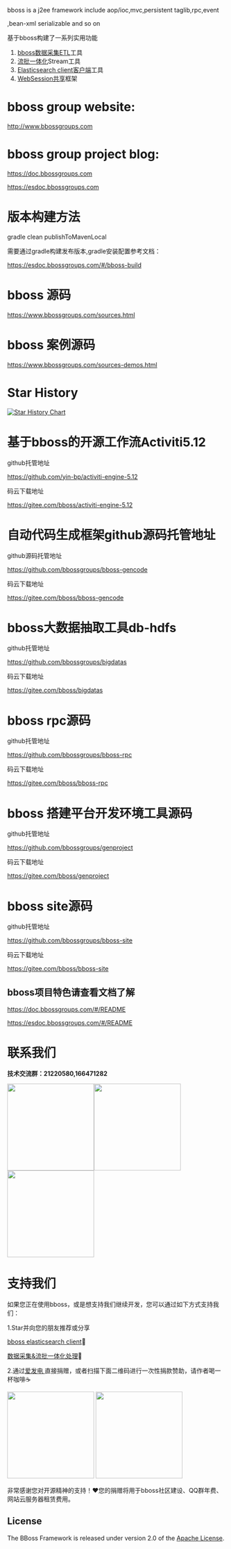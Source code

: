 ﻿bboss is a j2ee framework include aop/ioc,mvc,persistent taglib,rpc,event 

,bean-xml serializable and so on 

基于bboss构建了一系列实用功能
1. [bboss数据采集ETL](https://esdoc.bbossgroups.com/#/db-es-tool)工具
2. [流批一体化](https://esdoc.bbossgroups.com/#/etl-metrics)Stream工具
3. [Elasticsearch client客户端](https://esdoc.bbossgroups.com/#/quickstart)工具
4. [WebSession共享](https://doc.bbossgroups.com/#/SessionSharing/demoguide)框架

# bboss group website:
http://www.bbossgroups.com

# bboss group project blog:
https://doc.bbossgroups.com

https://esdoc.bbossgroups.com

# 版本构建方法

gradle clean publishToMavenLocal

需要通过gradle构建发布版本,gradle安装配置参考文档：

https://esdoc.bbossgroups.com/#/bboss-build

# bboss 源码

https://www.bbossgroups.com/sources.html

# bboss 案例源码
https://www.bbossgroups.com/sources-demos.html

# Star History

[![Star History Chart](https://api.star-history.com/svg?repos=bbossgroups/bboss&type=Date)](https://star-history.com/#bbossgroups/bboss&Date)

# 基于bboss的开源工作流Activiti5.12 

github托管地址 

https://github.com/yin-bp/activiti-engine-5.12 

码云下载地址 

https://gitee.com/bboss/activiti-engine-5.12

# 自动代码生成框架github源码托管地址 

github源码托管地址 

https://github.com/bbossgroups/bboss-gencode 

码云下载地址 

https://gitee.com/bboss/bboss-gencode

# bboss大数据抽取工具db-hdfs 
github托管地址 

https://github.com/bbossgroups/bigdatas 

码云下载地址 

https://gitee.com/bboss/bigdatas

# bboss rpc源码 
github托管地址 

https://github.com/bbossgroups/bboss-rpc

码云下载地址 

https://gitee.com/bboss/bboss-rpc

# bboss 搭建平台开发环境工具源码 
github托管地址 

https://github.com/bbossgroups/genproject

码云下载地址 

https://gitee.com/bboss/genproject

# bboss site源码 
github托管地址 

https://github.com/bbossgroups/bboss-site

码云下载地址 

https://gitee.com/bboss/bboss-site



## bboss项目特色请查看文档了解
https://doc.bbossgroups.com/#/README

https://esdoc.bbossgroups.com/#/README

# 联系我们

**技术交流群：21220580,166471282**

<img src="https://esdoc.bbossgroups.com/images/qrcode.jpg"  height="200" width="200"><img src="https://esdoc.bbossgroups.com/images/douyin.png"  height="200" width="200"><img src="https://esdoc.bbossgroups.com/images/wvidio.png"  height="200" width="200">


# 支持我们

如果您正在使用bboss，或是想支持我们继续开发，您可以通过如下方式支持我们：

1.Star并向您的朋友推荐或分享

[bboss elasticsearch client](https://gitee.com/bboss/bboss-elastic)🚀

[数据采集&流批一体化处理](https://gitee.com/bboss/bboss-elastic-tran)🚀

2.通过[爱发电 ](https://afdian.net/a/bbossgroups)直接捐赠，或者扫描下面二维码进行一次性捐款赞助，请作者喝一杯咖啡☕️

<img src="https://esdoc.bbossgroups.com/images/alipay.png"  height="200" width="200">

<img src="https://esdoc.bbossgroups.com/images/wchat.png"   height="200" width="200" />

非常感谢您对开源精神的支持！❤您的捐赠将用于bboss社区建设、QQ群年费、网站云服务器租赁费用。


## License

The BBoss Framework is released under version 2.0 of the [Apache License][].

[Apache License]: http://www.apache.org/licenses/LICENSE-2.0